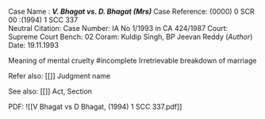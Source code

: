 Case Name : ***V. Bhagat vs. D. Bhagat (Mrs)***
Case Reference: (0000) 0 SCR 00 :(1994) 1 SCC 337  
Neutral Citation:
Case Number: IA No 1/1993 in CA 424/1987
Court: Supreme Court
Bench: 02
Coram: Kuldip Singh, BP Jeevan Reddy (*Author*)
Date: 19.11.1993

Meaning of mental cruelty #incomplete 
Irretrievable breakdown of marriage

Refer also:
[[]]
Judgment name

See also:
[[]] 
Act, Section

PDF:
![[V Bhagat vs D Bhagat, (1994) 1 SCC 337.pdf]]